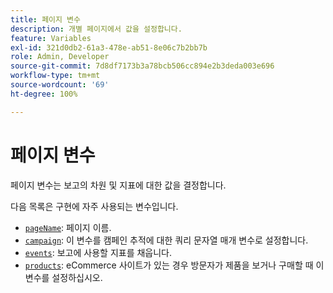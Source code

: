 ```yaml
---
title: 페이지 변수
description: 개별 페이지에서 값을 설정합니다.
feature: Variables
exl-id: 321d0db2-61a3-478e-ab51-8e06c7b2bb7b
role: Admin, Developer
source-git-commit: 7d8df7173b3a78bcb506cc894e2b3deda003e696
workflow-type: tm+mt
source-wordcount: '69'
ht-degree: 100%

---
```


# 페이지 변수

페이지 변수는 보고의 차원 및 지표에 대한 값을 결정합니다.

다음 목록은 구현에 자주 사용되는 변수입니다.

* [`pageName`](pagename.md): 페이지 이름.
* [`campaign`](campaign.md): 이 변수를 캠페인 추적에 대한 쿼리 문자열 매개 변수로 설정합니다.
* [`events`](events/events-overview.md): 보고에 사용할 지표를 채웁니다.
* [`products`](products.md): eCommerce 사이트가 있는 경우 방문자가 제품을 보거나 구매할 때 이 변수를 설정하십시오.
